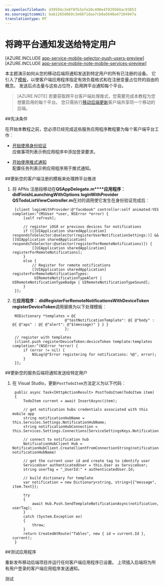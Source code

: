 ```yaml
---
ms.openlocfilehash: d39594c3e8f8fb3afe20c490e4f029504ac93853
ms.sourcegitcommit: bab1265d669c3e6871daa7cb8a5640a47104947a
translationtype: MT
---
```

<properties 
    pageTitle="发送到 iOS 中某一特定用户的跨平台通知" 
    description="了解如何在特定用户的所有设备发送推式通知。"
    services="app-service\mobile" 
    documentationCenter="ios" 
    authors="ysxu" 
    manager="dwrede" 
    editor=""/>

<tags 
    ms.service="app-service-mobile" 
    ms.workload="mobile" 
    ms.tgt_pltfrm="mobile-dotnet" 
    ms.devlang="objective-c" 
    ms.topic="article" 
    ms.date="06/23/2015"
    ms.author="yuaxu"
    ms.test="test-value2"/>

# 将跨平台通知发送给特定用户

[AZURE.INCLUDE [app-service-mobile-selector-push-users-preview](../../includes/app-service-mobile-selector-push-users-preview.md)]
&nbsp;  
[AZURE.INCLUDE [app-service-mobile-note-mobile-services-preview](../../includes/app-service-mobile-note-mobile-services-preview.md)]

本主题演示如何从您的移动后端将通知发送到特定用户的所有已注册的设备。 它引入了[模板]，以使客户端应用程序指定有效负载格式和在注册变量占位符的自由的概念。 发送后点击量与这些占位符，启用跨平台通知每个平台。

> [AZURE.NOTE] 若要获取跨平台客户端处理推式，您需要完成本教程为您想要启用的每个平台。 您只需执行[移动后端更新](#backend)客户端共享同一个移动的后端。
 
##先决条件 

在开始本教程之前，您必须已经完成这些服务应用程序教程要为每个客户端平台工作︰

+ [开始使用身份验证]<br/>应做事项列表示例应用程序中添加登录要求。

+ [开始使用推式通知]<br/>配置任务列表示例应用程序用于推式通知。

##<a name="client"></a>更新您的客户端注册的模板来处理跨平台推进

1. 将 APNs 注册段移动在**QSAppDelegate.m****应用程序︰ didFinishLaunchingWithOptions** **loginWithProvider** **QSTodoListViewController.m**在对的调用使它发生在身份验证完成后︰

        [client loginWithProvider:@"facebook" controller:self animated:YES completion:^(MSUser *user, NSError *error) {
            [self refresh];
            
            // register iOS8 or previous devices for notifications
            if ([[UIApplication sharedApplication] respondsToSelector:@selector(registerUserNotificationSettings:)] && [[UIApplication sharedApplication] respondsToSelector:@selector(registerForRemoteNotifications)]) {
                [[UIApplication sharedApplication] registerForRemoteNotifications];
            }
            else {
                // Register for remote notifications
                [[UIApplication sharedApplication] registerForRemoteNotificationTypes:
                 UIRemoteNotificationTypeAlert | UIRemoteNotificationTypeBadge | UIRemoteNotificationTypeSound];
            }
        }];

2. 在**应用程序︰ didRegisterForRemoteNotificationsWithDeviceToken** **registerDeviceToken**调用替换为以下处理模板︰

        NSDictionary *templates = @{
                               @"testNotificationTemplate": @{ @"body" : @{ @"aps" : @{ @"alert": @"$(message)" } } }
                               };
    
        // register with templates
        [client.push registerDeviceToken:deviceToken template:templates completion:^(NSError *error) {
            if (error != nil) {
                NSLog(@"Error registering for notifications: %@", error);
            }
        }];

##<a name="backend"></a>更新您的服务后端将通知发送给特定用户

1. 在 Visual Studio，更新`PostTodoItem`方法定义为以下代码︰  

        public async Task<IHttpActionResult> PostTodoItem(TodoItem item)
        {
            TodoItem current = await InsertAsync(item);

            // get notification hubs credentials associated with this mobile app
            string notificationHubName = this.Services.Settings.NotificationHubName;
            string notificationHubConnection = this.Services.Settings.Connections[ServiceSettingsKeys.NotificationHubConnectionString].ConnectionString;

            // connect to notification hub
            NotificationHubClient Hub = NotificationHubClient.CreateClientFromConnectionString(notificationHubConnection, notificationHubName)

            // get the current user id and create tag to identify user
            ServiceUser authenticatedUser = this.User as ServiceUser;
            string userTag = "_UserId:" + authenticatedUser.Id;

            // build dictionary for template
            var notification = new Dictionary<string, string>{{"message", item.Text}};

            try
            {
                await Hub.Push.SendTemplateNotificationAsync(notification, userTag);
            }
            catch (System.Exception ex)
            {
                throw;
            }
            return CreatedAtRoute("Tables", new { id = current.Id }, current);
        }

##<a name="test"></a>测试应用程序

重新发布移动后端项目并运行任何客户端应用程序已设置。 上项插入后端将为所有用户登录的客户端应用程序发送通知。

<!-- URLs. -->
[开始使用身份验证]: app-service-mobile-dotnet-backend-ios-get-started-push-preview.md
[开始使用推式通知]: app-service-mobile-dotnet-backend-ios-get-started-push-preview.md
[模板]: https://msdn.microsoft.com/en-us/library/dn530748.aspx
 
测试
